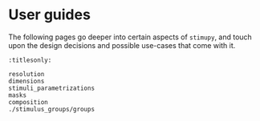 # User guides

The following pages go deeper into certain aspects of `stimupy`,
and touch upon the design decisions and possible use-cases that come with it.


```{toctree}
:titlesonly:

resolution
dimensions
stimuli_parametrizations
masks
composition
./stimulus_groups/groups
```